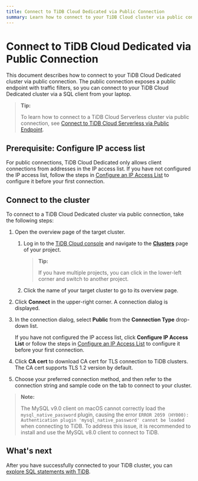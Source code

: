 ```yaml
---
title: Connect to TiDB Cloud Dedicated via Public Connection
summary: Learn how to connect to your TiDB Cloud cluster via public connection.
---
```


# Connect to TiDB Cloud Dedicated via Public Connection

This document describes how to connect to your TiDB Cloud Dedicated cluster via public connection. The public connection exposes a public endpoint with traffic filters, so you can connect to your TiDB Cloud Dedicated cluster via a SQL client from your laptop.

> **Tip:**
>
> To learn how to connect to a TiDB Cloud Serverless cluster via public connection, see [Connect to TiDB Cloud Serverless via Public Endpoint](/tidb-cloud/connect-via-standard-connection-serverless.md).

## Prerequisite: Configure IP access list

For public connections, TiDB Cloud Dedicated only allows client connections from addresses in the IP access list. If you have not configured the IP access list, follow the steps in [Configure an IP Access List](/tidb-cloud/configure-ip-access-list.md) to configure it before your first connection.

## Connect to the cluster

To connect to a TiDB Cloud Dedicated cluster via public connection, take the following steps:

1. Open the overview page of the target cluster.

    1. Log in to the [TiDB Cloud console](https://tidbcloud.com/) and navigate to the [**Clusters**](https://tidbcloud.com/console/clusters) page of your project.

        > **Tip:**
        >
        > If you have multiple projects, you can click <MDSvgIcon name="icon-left-projects" /> in the lower-left corner and switch to another project.

    2. Click the name of your target cluster to go to its overview page.

2. Click **Connect** in the upper-right corner. A connection dialog is displayed.

3. In the connection dialog, select **Public** from the **Connection Type** drop-down list.

    If you have not configured the IP access list, click **Configure IP Access List** or follow the steps in [Configure an IP Access List](/tidb-cloud/configure-ip-access-list.md) to configure it before your first connection.

4. Click **CA cert** to download CA cert for TLS connection to TiDB clusters. The CA cert supports TLS 1.2 version by default.

5. Choose your preferred connection method, and then refer to the connection string and sample code on the tab to connect to your cluster.

> **Note:**
>
> The MySQL v9.0 client on macOS cannot correctly load the `mysql_native_password` plugin, causing the error `ERROR 2059 (HY000): Authentication plugin 'mysql_native_password' cannot be loaded` when connecting to TiDB. To address this issue, it is recommended to install and use the MySQL v8.0 client to connect to TiDB.

## What's next

After you have successfully connected to your TiDB cluster, you can [explore SQL statements with TiDB](/basic-sql-operations.md).
